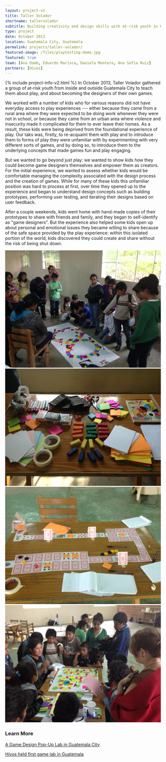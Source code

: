 ```yaml
---
layout: project-v2
title: Taller Volador
shortname: tallervolador
subtitle: Building creativity and design skills with at-risk youth in Guatemala through game design
type: project
date: October 2013
location: Guatemala City, Guatemala
permalink: projects/taller-volador/
featured-image: /files/playtesting-demo.jpg
featured: true
team: [Ana Domb, Eduardo Marisca, Daniela Montero, Ana Sofía Ruiz]
partners: [Hivos]
---
```

{% include project-info-v2.html %}
In October 2013, Taller Volador gathered a group of at-risk youth from inside and outside Guatemala City to teach them about play, and about becoming the designers of their own games.

We worked with a number of kids who for various reasons did not have everyday access to play experiences --- either because they came from a rural area where they were expected to be doing work whenever they were not in school, or because they came from an urban area where violence and insecurity made it complicated for them to ever leave their homes. As a result, these kids were being deprived from the foundational experience of play. Our taks was, firstly, to re-acquaint them with play and to introduce them to forms of play they were unfamiliar with by experimenting with very different sorts of games, and by doing so, to introduce them to the underlying concepts that made games fun and play engaging.

But we wanted to go beyond just play: we wanted to show kids how they could become game designers themselves and empower them as creators. For the initial experience, we wanted to assess whether kids would be comfortable managing the complexity associated with the design process and the creation of games. While for many of these kids this unfamiliar position was hard to process at first, over time they opened up to the experience and began to understand design concepts such as building prototypes, performing user testing, and iterating their designs based on user feedback.

After a couple weekends, kids went home with hand-made copies of their prototypes to share with friends and family, and they began to self-identify as "game designers". But the experience also helped some kids open up about personal and emotional issues they became willing to share because of the safe space provided by the play experience: within this isolated portion of the world, kids discovered they could create and share without the risk of being shut down.

<div class="row project-photos">
	<div class="project-photos_block col-lg-6 col-md-4 col-sm-6 col-xs-12">
		<img src="/files/playtesting-demo.jpg" class="project-photos_picture">
	</div>
	<div class="project-photos_block col-lg-6 col-md-4 col-sm-6 col-xs-12">
		<img src="/files/prototyping-table.jpg" class="project-photos_picture">
	</div>
	<div class="project-photos_block col-lg-6 col-md-4 col-sm-6 col-xs-12">
		<img src="/files/game-prototype.jpg" class="project-photos_picture">
	</div>
	<div class="project-photos_block col-lg-6 col-md-4 col-sm-6 col-xs-12">
		<img src="/files/tv4.jpg" class="project-photos_picture">
	</div>
</div>

<h3>Learn More</h3>

<div class="row page-blocks project-resources">
	<div class="col-md-3 col-sm-4 col-xs-6">
		<div class="project-resources_block">
			<a href="http://marisca.pe/2013/10/23/a-game-design-pop-up-lab.html">
				<p class="project-resources_icon"><span class="glyphicon glyphicon-link" aria-hidden="true"></span></p>
				<p>A Game Design Pop-Up Lab in Guatemala City</p>
			</a>
		</div>
	</div>
	<div class="col-md-3 col-sm-4 col-xs-6">
		<div class="project-resources_block">
			<a href="http://central-america.hivos.org/news/hivos-held-first-game-lab-guatemala">
				<p class="project-resources_icon"><span class="glyphicon glyphicon-link" aria-hidden="true"></span></p>
				<p>Hivos held first game lab in Guatemala</p>
			</a>
		</div>
	</div>
</div>
